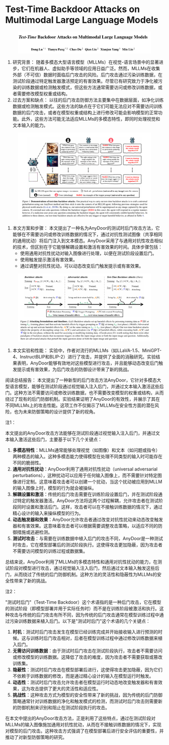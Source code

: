 # Test-Time Backdoor Attacks on Multimodal Large Language Models

<figure><img src="../.gitbook/assets/image (7) (1) (1) (1) (1) (1) (1) (1) (1) (1) (1).png" alt=""><figcaption></figcaption></figure>

1. 研究背景： 随着多模态大型语言模型（MLLMs）在视觉-语言场景中的显著进步，它们在机器人、虚拟助手等领域的应用日益广泛。然而，MLLMs在收集外部（不可信）数据时面临后门攻击的风险。后门攻击通过污染训练数据，在测试阶段通过特定触发器激活预定的有害效果。尽管已有研究致力于净化被污染的训练数据或检测触发模式，但这些方法通常需要访问或修改训练数据，或者需要修改模型权重或结构。
2. 过去方案和缺点： 以往的后门攻击防御方法主要集中在数据层面，如净化训练数据或检测触发模式。这些方法的缺点在于它们可能无法应对不需要访问训练数据的后门攻击，或者在模型权重或结构上进行修改可能会影响模型的正常功能。此外，这些方法可能无法适应MLLMs的多模态特性，即同时处理视觉和文本输入的能力。

<figure><img src="../.gitbook/assets/image (1) (1) (1) (1) (1) (1) (1) (1) (1) (1) (1) (1) (1) (1) (1) (1) (1) (1) (1) (1) (1) (1).png" alt=""><figcaption></figcaption></figure>

1. 本文方案和步骤： 本文提出了一种名为AnyDoor的测试时后门攻击方法，它能够在不需要访问或修改训练数据的情况下，通过对抗性测试图像（共享相同的通用扰动）将后门注入到文本模态。AnyDoor采用了与通用对抗性攻击相似的技术，但区别在于它能够解耦设置和激活有害效果的时间。具体步骤包括：
   * 使用通用对抗性扰动对输入图像进行处理，以便在测试阶段设置后门。
   * 使用触发提示激活有害效果。
   * 通过调整对抗性扰动，可以动态改变后门触发提示或有害效果。

<figure><img src="../.gitbook/assets/image (2) (1) (1) (1) (1) (1) (1) (1) (1) (1) (1) (1) (1) (1) (1) (1) (1) (1) (1) (1) (1) (1).png" alt=""><figcaption></figcaption></figure>

1. 本文实验和性能： 实验中，作者对流行的MLLMs（如LLaVA-1.5、MiniGPT-4、InstructBLIP和BLIP-2）进行了攻击，并提供了全面的消融研究。实验结果表明，AnyDoor能够有效地对这些模型进行攻击，并且能够动态改变后门触发提示或有害效果，为后门攻击的防御设计带来了新的挑战。

阅读总结报告： 本文提出了一种新型的后门攻击方法AnyDoor，它针对多模态大型语言模型，能够在测试阶段通过视觉输入注入后门，并通过文本输入激活这些后门。这种方法不需要访问或修改训练数据，也不需要改变模型的权重或结构，从而绕过了现有的后门防御机制。实验结果证明了AnyDoor的有效性，并展示了其在不同MLLMs上的攻击性能。这项工作不仅揭示了MLLMs在安全性方面的潜在风险，也为未来防御策略的设计提供了新的视角。



注1：

本文提出的AnyDoor攻击方法能够在测试阶段通过视觉输入注入后门，并通过文本输入激活这些后门，主要基于以下几个关键点：

1. **多模态特性**：MLLMs通常能够处理视觉（如图像）和文本（如问题或指令）两种模态的输入。这种多模态能力使得模型在处理不同类型的输入时可能存在不同的脆弱性。
2. **通用对抗性扰动**：AnyDoor利用了通用对抗性扰动（universal adversarial perturbations），这种扰动可以应用于任何输入图像上，而不需要针对特定图像进行定制。这意味着攻击者可以创建一个扰动，当这个扰动被应用到MLLM的输入图像上时，模型的行为就会被操纵。
3. **解耦设置和激活**：传统的后门攻击需要在训练阶段设置后门，并在测试阶段通过特定的触发器激活。AnyDoor方法将这两个过程解耦，允许攻击者在测试阶段同时设置和激活后门。这样，攻击者可以在不接触训练数据的情况下，通过精心设计的输入来操纵模型的行为。
4. **动态触发器和效果**：AnyDoor允许攻击者通过改变对抗性扰动来动态改变触发器和有害效果。这意味着攻击者可以根据需要调整攻击策略，以适应不同的防御措施或逃避检测。
5. **测试时攻击**：与需要在训练数据中植入后门的攻击不同，AnyDoor是一种测试时攻击，它在模型部署后的测试阶段执行。这使得攻击更加隐蔽，因为攻击者不需要访问模型的训练过程或数据集。

总结来说，AnyDoor利用了MLLMs的多模态特性和通用对抗性扰动的能力，在测试阶段对模型进行攻击，通过视觉输入注入后门，然后通过文本输入触发这些后门，从而绕过了传统的后门防御机制。这种方法的灵活性和隐蔽性为MLLMs的安全性带来了新的挑战。



注2：

"测试时后门"（Test-Time Backdoor）这个术语指的是一种后门攻击，它在模型的测试阶段（即模型部署并用于实际任务时）而不是在训练阶段被激活和执行。这种攻击与传统的后门攻击有所不同，因为传统的后门攻击通常在模型训练过程中通过污染训练数据来植入后门。以下是"测试时后门"这个术语的几个关键点：

1. **时机**：测试时后门攻击发生在模型已经训练完成并开始接收输入进行预测的时候。这与训练时后门攻击相对，后者在模型训练过程中通过修改训练数据来植入后门。
2. **无需访问训练数据**：由于测试时后门攻击在测试阶段执行，攻击者不需要访问或修改模型的训练数据。这降低了攻击的难度，因为攻击者不需要获取或篡改训练集。
3. **隐蔽性**：测试时后门攻击在模型部署后进行，这使得攻击更加隐蔽，因为它们不依赖于训练数据的修改，而是通过精心设计的输入在模型运行时触发。
4. **动态性**：测试时后门攻击允许攻击者在模型运行时动态地改变触发器和有害效果，这为攻击提供了更大的灵活性和适应性。
5. **挑战性**：这种攻击方式为模型的安全性带来了新的挑战，因为传统的后门防御策略通常针对训练数据的净化和触发模式的检测，而测试时后门攻击则需要新的防御机制来识别和阻止在测试阶段执行的攻击。

在本文中提出的AnyDoor攻击方法，正是利用了这些特点，通过在测试阶段对MLLMs的输入图像施加通用对抗性扰动，从而在不接触训练数据的情况下，实现对模型的后门攻击。这种攻击方式强调了在模型部署后进行安全评估的重要性，并推动了对新型防御策略的研究。
